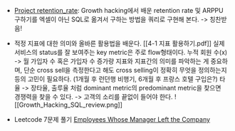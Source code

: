 - [Project retention_rate](https://github.com/NeoSeo/Obsidian/tree/5b5e077f431f28b174d0174e5f594b9ed5a13b7b/Project/Retention_Rate): Growth hacking에서 배운 retention rate 및 ARPPU 구하기를 엑셀이 아닌 SQL로 옮겨서 구하는 방법을 쿼리로 구현해 본다. -> 칭찬받음!

- 적정 지표에 대한 의미와 올바른 활용법을 배운다. [[4-1 지표 활용하기.pdf]]
실제 서비스의 status를 잘 보여주는 key metric은 주로 flow형태이다. 누적 회원 수(x) -> 월 가입자 수 혹은 가입자 수 증가량
지표와 지표간의 의미를 파악하는 게 중요하며,
단순 cross sell을 측정한다고 해도 cross selling이 정확히 무엇을 정의하는지 등의 고민이 필요하다. (1개월 후 런던행 비행기, 6개월 후 프랑스 호텔 구입은?)
타율 -> 장타율, 출루율 처럼 dominant metric의 predominant metric을 찾으면 경쟁력을 찾을 수 있다. -> 고객의 소리를 끝없이 들어야 한다.
![[Growth_Hacking_SQL_review.png]]
- Leetcode 7문제 풀기 [Employees Whose Manager Left the Company](https://leetcode.com/problems/employees-whose-manager-left-the-company/?envType=study-plan-v2&envId=top-sql-50)

